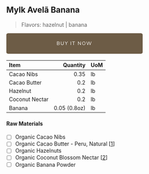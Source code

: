 ## Mylk Avelã Banana
> Flavors: hazelnut | banana

[![Buy Now](/assets/images/buy-now.png "Buy Now")](https://shop.osocra.com/products/22012813)

| Item | Quantity | UoM  |
| :---     | ---:    | :--- |
| Cacao Nibs   | 0.35   | lb    |
| Cacao Butter   | 0.2   | lb    |
| Hazelnut   | 0.2  | lb      |
| Coconut Nectar   | 0.2 | lb      |
| Banana  | 0.05 (0.8oz)      | lb      |

#### Raw Materials
- [ ] Organic Cacao Nibs
- [ ] Organic Cacao Butter - Peru, Natural [[1](/vendors)]
- [ ] Organic Hazelnuts
- [ ] Organic Coconut Blossom Nectar [[2](/vendors)]
- [ ] Organic Banana Powder
